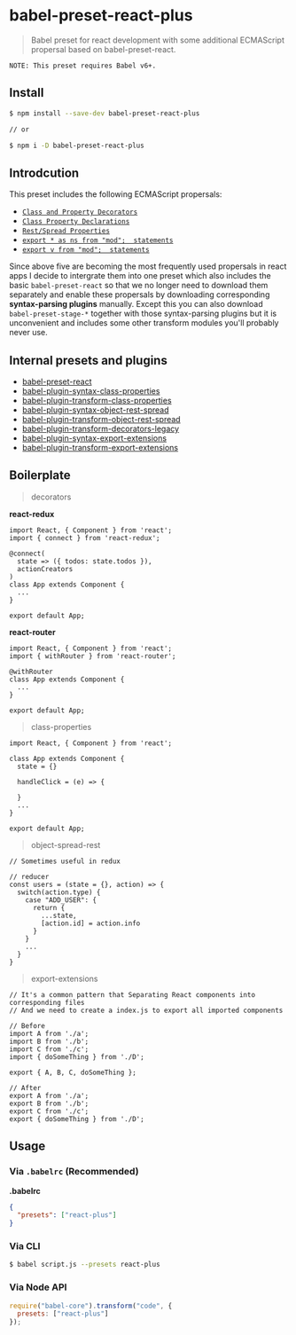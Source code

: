 # babel-preset-react-plus

> Babel preset for react development with some additional ECMAScript propersal based on babel-preset-react.

```NOTE
NOTE: This preset requires Babel v6+.
```
## Install

```sh
$ npm install --save-dev babel-preset-react-plus

// or

$ npm i -D babel-preset-react-plus
```

## Introdcution

This preset includes the following ECMAScript propersals:

* [`Class and Property Decorators`](https://github.com/wycats/javascript-decorators/blob/master/README.md)
* [`Class Property Declarations`](https://github.com/jeffmo/es-class-fields-and-static-properties)
* [`Rest/Spread Properties`](https://github.com/sebmarkbage/ecmascript-rest-spread)
* [`export * as ns from "mod";  statements`](https://github.com/leebyron/ecmascript-export-ns-from)
* [`export v from "mod";  statements`](https://github.com/leebyron/ecmascript-export-default-from)

Since above five are becoming the most frequently used propersals in react apps I decide to intergrate them
into one preset which also includes the basic `babel-preset-react` so that we no longer
need to download them separately and enable these propersals by downloading corresponding **syntax-parsing plugins** manually.
Except this you can also download `babel-preset-stage-*` together with those syntax-parsing plugins but it is unconvenient and
includes some other transform modules you'll probably never use.

## Internal presets and plugins

* [babel-preset-react](https://github.com/babel/babel/tree/master/packages/babel-preset-react)
* [babel-plugin-syntax-class-properties](https://github.com/babel/babel/tree/master/packages/babel-plugin-syntax-class-properties)
* [babel-plugin-transform-class-properties](https://github.com/babel/babel/tree/master/packages/babel-plugin-transform-class-properties)
* [babel-plugin-syntax-object-rest-spread](https://github.com/babel/babel/tree/master/packages/babel-plugin-syntax-object-rest-spread)
* [babel-plugin-transform-object-rest-spread](https://github.com/babel/babel/tree/master/packages/babel-plugin-transform-object-rest-spread)
* [babel-plugin-transform-decorators-legacy](https://github.com/loganfsmyth/babel-plugin-transform-decorators-legacy)
* [babel-plugin-syntax-export-extensions](https://github.com/babel/babel/tree/master/packages/babel-plugin-syntax-export-extensions)
* [babel-plugin-transform-export-extensions](https://github.com/babel/babel/tree/master/packages/babel-plugin-transform-export-extensions)

## Boilerplate

> decorators

**react-redux**
```react-redux
import React, { Component } from 'react';
import { connect } from 'react-redux';

@connect(
  state => ({ todos: state.todos }),
  actionCreators
)
class App extends Component {
  ...
}

export default App;
```

**react-router**
```react-router
import React, { Component } from 'react';
import { withRouter } from 'react-router';

@withRouter
class App extends Component {
  ...
}

export default App;
```

> class-properties

```class-properties
import React, { Component } from 'react';

class App extends Component {
  state = {}

  handleClick = (e) => {
    
  }
  ...
}

export default App;
```

> object-spread-rest

```object-spread-rest
// Sometimes useful in redux

// reducer
const users = (state = {}, action) => {
  switch(action.type) {
    case "ADD_USER": {
      return {
        ...state,
        [action.id] = action.info
      }
    }
    ...
  }
}
```

> export-extensions

```export-extension
// It's a common pattern that Separating React components into corresponding files 
// And we need to create a index.js to export all imported components

// Before
import A from './a';
import B from './b';
import C from './c';
import { doSomeThing } from './D';

export { A, B, C, doSomeThing };

// After
export A from './a';
export B from './b';
export C from './c';
export { doSomeThing } from './D';
```

## Usage

### Via `.babelrc` (Recommended)

**.babelrc**

```json
{
  "presets": ["react-plus"]
}
```

### Via CLI

```sh
$ babel script.js --presets react-plus
```

### Via Node API

```javascript
require("babel-core").transform("code", {
  presets: ["react-plus"]
});
```
